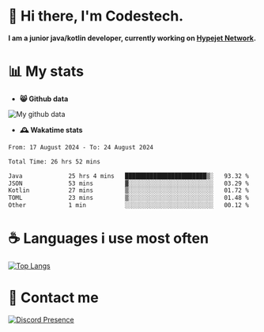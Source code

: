 # 👋 Hi there, I'm Codestech.
**I am a junior java/kotlin developer, currently working on [Hypejet Network](https://github.com/Hypejet).**

# 📊 My stats
- **😸 Github data**

![My github data](https://github-readme-stats.vercel.app/api?username=Codestech1&count_private=true&include_all_commits=true&theme=codeSTACKr)

- **🕰️ Wakatime stats**
<!--START_SECTION:waka-->

```txt
From: 17 August 2024 - To: 24 August 2024

Total Time: 26 hrs 52 mins

Java             25 hrs 4 mins   ███████████████████████▒░   93.32 %
JSON             53 mins         ▓░░░░░░░░░░░░░░░░░░░░░░░░   03.29 %
Kotlin           27 mins         ▒░░░░░░░░░░░░░░░░░░░░░░░░   01.72 %
TOML             23 mins         ▒░░░░░░░░░░░░░░░░░░░░░░░░   01.48 %
Other            1 min           ░░░░░░░░░░░░░░░░░░░░░░░░░   00.12 %
```

<!--END_SECTION:waka-->

# ☕ Languages i use most often
[![Top Langs](https://github-readme-stats.vercel.app/api/top-langs/?username=Codestech1&layout=compact&langs_count=8&exclude_repo=window5000.github.io&theme=codeSTACKr)](https://github.com/anuraghazra/github-readme-stats)

# 💬 Contact me
[![Discord Presence](https://lanyard.cnrad.dev/api/650718742157852740)](https://discord.com/users/650718742157852740)
</br>
